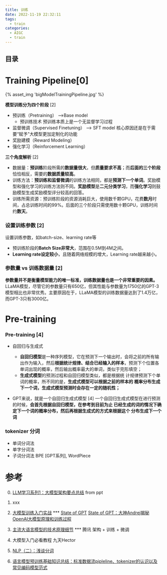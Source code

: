 ```yaml
---
title: 训练
date: 2022-11-19 22:32:11
tags:
  - train
categories:
  - AIGC  
  - train
---
```


<p></p>
<!-- more -->

## 目录
<!-- toc -->

# Training Pipeline[0]
{% asset_img 'bigModelTrainingPipeline.jpg' %}

**模型训练分为四个阶段** [2]
+ 预训练（Pretraining） -->Base model  
  + 预训练技术
    预训练本质上是⼀个⽆监督学习过程    
+ 监督微调（Supervised Finetuning） --> SFT model 
  核⼼原因还是在于需要“赋予”⼤模型更加定制化的功能
+ 奖励建模（Reward Modeling）
+ 强化学习（Reinforcement Learning）

**三个角度解析** [2]
+ 数据量：**预训练**阶段所需的**数据量很大**，但**质量要求不高**；而**后面的三个阶段**恰恰相反，需要的**数据质量较高**。
+ 训练方法：**预训练和监督微调**的训练方法相同，都是**预测下一个单词**。奖励模型和强化学习的训练方法则不同。**奖励模型**是**二元分类学习**，而**强化学习**则鼓励模型生成奖励模型评分较高的回答。
+ 训练所需资源：预训练阶段的资源消耗巨大，使用数千颗GPU，花费**数月**时间，占总训练时间的99%。后面的三个阶段只需使用数十颗GPU，训练时间约**数天**。


### 设置训练参数 [2]
设置训练参数，如batch-size、learning rate等
+ 预训练阶段的**Batch Size非常大**，范围在0.5M到4M之间。
+ **Learning rate设定较小**，且随着网络规模的增大，Learning rate越来越小。

###  参数量 vs 训练数据量 [2]
**参数量并不是衡量模型能力的唯一标准，训练数据量也是一个非常重要的因素。** 
LLaMA模型，尽管它的参数量只有650亿，但其性能与参数量为1750亿的GPT-3模型相比也非常优秀。主要原因在于，LLaMA模型的训练数据量达到了1.4万亿，而GPT-3只有3000亿。

# Pre-training 
###  Pre-training [4]
  + ⾃回归与⽣成式
    - **⾃回归模型**是⼀种序列模型，它在预测下⼀个输出时，会将之前的所有输出作为输⼊，然后**根据统计规律、结合已经输⼊的样本**，预测下个位置各单词出现的概率，然后输出概率最⼤的单词，类似于完形填空；
    - **⽣成式模型**的预测过程和⾃回归模型类似，都是根据统
    计规律预测下个单词的概率，所不同的是，**⽣成式模型可以根据之前的样本的
    概率分布⽣成下⼀个词，⽣成式模型预测时会存在⼀定的随机性；**
    
  + GPT来说，就是⼀个⾃回归⽣成式模型 [4]
    ⼀个⾃回归⽣成式模型在进⾏预测的时候，**会⾸先根据⾃回归模型，在参考到⽬前为⽌
    已经⽣成的词的情况下确定下⼀个词的概率分布，然后再根据⽣成式的⽅式来根据这个
    分布⽣成下⼀个词**

###  tokenizer 分词  
+ 单词分词法
+ 单字分词法
+ 子词分词法
  BPE [GPT系列], WordPiece

# 参考
0. [LLM学习系列1：大模型架构要点总结](https://zhuanlan.zhihu.com/p/648050614)  from ppt

1. xxx

2. [大模型训练入门实战](https://techdiylife.github.io/big-model-training/deepspeed/LLM-state-of-GPT.html)  *** 
   [State of GPT](https://karpathy.ai/stateofgpt.pdf) 
   [State of GPT：大神Andrej揭秘OpenAI大模型原理和训练过程 ](https://mp.weixin.qq.com/s/zmEGzm1cdXupNoqZ65h7yg)

3. [主流大语言模型的技术原理细节](https://cloud.tencent.com/developer/article/2328541) *** 腾讯     架构 + 训练 + 微调

4. 大模型入门必看教程  九天Hector

100. [NLP（二）：浅谈分词](https://zhuanlan.zhihu.com/p/458452872)
101. [语言模型预训练基础知识总结：标准数据流pipleline、tokenizer的认识以及常见编码模型范式 ](https://mp.weixin.qq.com/s?__biz=MzAxMjc3MjkyMg==&mid=2648399532&idx=1&sn=31b7bc5a4f3114d8215da0edc2559e47)

